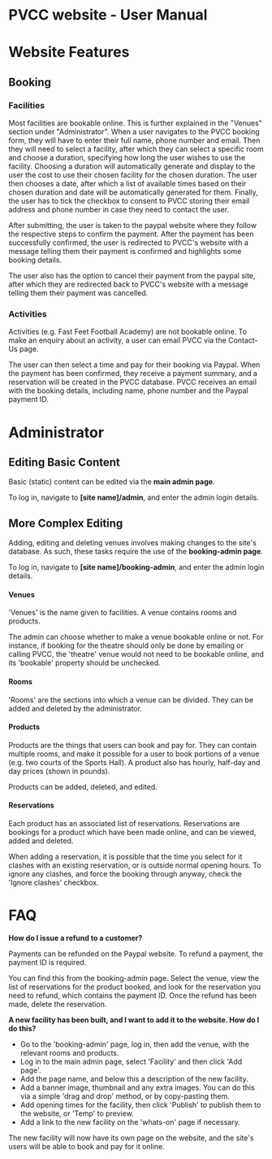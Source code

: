 # PVCC website - User Manual

# Website Features

## Booking

### Facilities
Most facilities are bookable online. This is further explained in the "Venues" section under "Administrator". When a user navigates to the PVCC booking form, they will have to enter their full name, phone number and email. Then they will need to select a facility, after which they can select a specific room and choose a duration, specifying how long the user wishes to use the facility. Choosing a duration will automatically generate and display to the user the cost to use their chosen facility for the chosen duration. The user then chooses a date, after which a list of available times based on their chosen duration and date will be automatically generated for them. Finally, the user has to tick the checkbox to consent to PVCC storing their email address and phone number in case they need to contact the user.

After submitting, the user is taken to the paypal website where they follow the respective steps to confirm the payment. After the payment has been successfully confirmed, the user is redirected to PVCC's website with a message telling them their payment is confirmed and highlights some booking details.

The user also has the option to cancel their payment from the paypal site, after which they are redirected back to PVCC's website with a message telling them their payment was cancelled.

### Activities
Activities (e.g. Fast Feet Football Academy) are not bookable online. 
To make an enquiry about an activity, a user can email PVCC via the 
Contact-Us page.

The user can then select a time and pay for their booking via Paypal. When the payment has been confirmed, 
they receive a payment summary, and a reservation will be created in the PVCC database. PVCC receives an email with the booking details, including name, phone number and the Paypal payment ID.

# Administrator

## Editing Basic Content
Basic (static) content can be edited via the **main admin page**.

To log in, navigate to **[site name]/admin**, and enter the admin login details.

## More Complex Editing
Adding, editing and deleting venues involves making changes to the site's database. As such, these tasks require the use
of the **booking-admin page**.

To log in, navigate to **[site name]/booking-admin**, and enter the admin login details.

#### Venues
'Venues' is the name given to facilities. A venue contains rooms and products.

The admin can choose whether to make a venue bookable online or not. For instance, if booking for the theatre should
only be done by emailing or calling PVCC, the 'theatre' venue would not need to be bookable online, and its 'bookable' property should be unchecked.

#### Rooms
'Rooms' are the sections into which a venue can be divided. They can be added and deleted by the administrator.

#### Products
Products are the things that users can book and pay for. They can contain multiple rooms, and make it possible for a user to book portions of a venue (e.g. two courts of the Sports Hall). A product also has hourly, half-day and day prices (shown in pounds).

Products can be added, deleted, and edited.

#### Reservations
Each product has an associated list of reservations. Reservations are bookings for a product which have been made online, and can be viewed, added and deleted.

When adding a reservation, it is possible that the time you select for it clashes with an existing reservation, or is outside normal opening hours. To ignore any clashes, and force the booking through anyway, check the 'Ignore clashes' checkbox.

# FAQ
**How do I issue a refund to a customer?**

Payments can be refunded on the Paypal website. To refund a payment, the payment ID is required. 

You can find this from the booking-admin page. Select the venue, view the list of reservations for the product booked, and look for the reservation you need to refund, which contains the payment ID. Once the refund has been made, delete the reservation.

**A new facility has been built, and I want to add it to the website. How do I do this?**
- Go to the 'booking-admin' page, log in, then add the venue, with the relevant rooms and products.
- Log in to the main admin page, select 'Facility' and then click 'Add page'.
- Add the page name, and below this a description of the new facility.
- Add a banner image, thumbnail and any extra images. You can do this via a simple 'drag and drop' method, or by copy-pasting them.
- Add opening times for the facility, then click 'Publish' to publish them to the website, or 'Temp' to preview.
- Add a link to the new facility on the 'whats-on' page if necessary.

The new facility will now have its own page on the website, and the site's users will be able to book and pay for it online.
